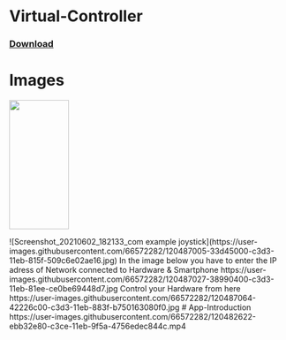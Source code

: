 # Virtual-Controller
### [Download](https://docs.google.com/uc?export=download&id=1ZieViQP4VvauaRDdBptAJ6RNXlj8Ydk2) 

# Images
<p>
  <img width="108" height="234" src="https://user-images.githubusercontent.com/66572282/120487005-33d45000-c3d3-11eb-815f-509c6e02ae16.jpg">
  </p>
![Screenshot_20210602_182133_com example joystick](https://user-images.githubusercontent.com/66572282/120487005-33d45000-c3d3-11eb-815f-509c6e02ae16.jpg)
In the image below you have to enter the IP adress of Network connected to Hardware & Smartphone
https://user-images.githubusercontent.com/66572282/120487027-38990400-c3d3-11eb-81ee-ce0be69448d7.jpg
Control your Hardware from here
https://user-images.githubusercontent.com/66572282/120487064-42226c00-c3d3-11eb-883f-b750163080f0.jpg
# App-Introduction
https://user-images.githubusercontent.com/66572282/120482622-ebb32e80-c3ce-11eb-9f5a-4756edec844c.mp4
